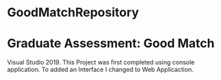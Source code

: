# GoodMatchRepository
# Graduate Assessment: Good Match 
Visual Studio 2019.
This Project was first completed using console application.
To added an Interface I changed to Web Applicaction.
